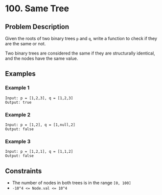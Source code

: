 # 100. Same Tree

## Problem Description

Given the roots of two binary trees `p` and `q`, write a function to check if they are the same or not.

Two binary trees are considered the same if they are structurally identical, and the nodes have the same value.

## Examples

### Example 1
```
Input: p = [1,2,3], q = [1,2,3]
Output: true
```

### Example 2
```
Input: p = [1,2], q = [1,null,2]
Output: false
```

### Example 3
```
Input: p = [1,2,1], q = [1,1,2]
Output: false
```

## Constraints

- The number of nodes in both trees is in the range `[0, 100]`
- `-10^4 <= Node.val <= 10^4`
